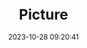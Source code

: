 ---
weight: 1
images:
- /images/edited/247.jpeg
title: Picture
date: 2023-10-28 09:20:41
tags: [luminar neo,work,24-70mm F2.8 DG DN | Art 019,ILCE-7M3,26.9,bench]
---